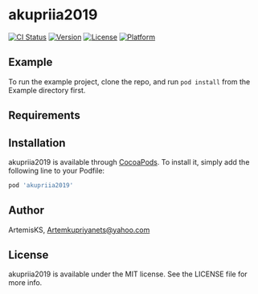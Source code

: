 # akupriia2019

[![CI Status](https://img.shields.io/travis/ArtemisKS/akupriia2019.svg?style=flat)](https://travis-ci.org/ArtemisKS/akupriia2019)
[![Version](https://img.shields.io/cocoapods/v/akupriia2019.svg?style=flat)](https://cocoapods.org/pods/akupriia2019)
[![License](https://img.shields.io/cocoapods/l/akupriia2019.svg?style=flat)](https://cocoapods.org/pods/akupriia2019)
[![Platform](https://img.shields.io/cocoapods/p/akupriia2019.svg?style=flat)](https://cocoapods.org/pods/akupriia2019)

## Example

To run the example project, clone the repo, and run `pod install` from the Example directory first.

## Requirements

## Installation

akupriia2019 is available through [CocoaPods](https://cocoapods.org). To install
it, simply add the following line to your Podfile:

```ruby
pod 'akupriia2019'
```

## Author

ArtemisKS, Artemkupriyanets@yahoo.com

## License

akupriia2019 is available under the MIT license. See the LICENSE file for more info.
